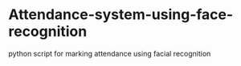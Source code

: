 # Attendance-system-using-face-recognition
python script for marking attendance using facial recognition

